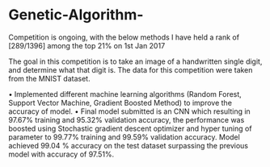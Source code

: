 # Genetic-Algorithm-
Competition is ongoing, with the below methods I have held a rank of [289/1396] among the top 21% on 1st Jan 2017 

The goal in this competition is to take an image of a handwritten single digit, and determine what that digit is. The data for this competition were taken from the MNIST dataset.

• Implemented different machine learning algorithms (Random Forest, Support Vector Machine, Gradient Boosted Method) to improve the accuracy of model.
• Final model submitted is an CNN which resulting in 97.67% training and 95.32% validation accuracy, the performance was boosted using Stochastic gradient descent optimizer and hyper tuning of parameter to 99.77% training and 99.59% validation accuracy. Model achieved 99.04 % accuracy on the test dataset surpassing the previous model with accuracy of 97.51%.
